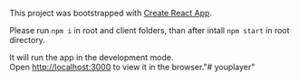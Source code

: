 This project was bootstrapped with [Create React App](https://github.com/facebook/create-react-app).

Please run  `npm i` in root and client folders, than after intall  `npm start` in root directory.

It will run the app in the development mode.<br>
Open [http://localhost:3000](http://localhost:3000) to view it in the browser."# youplayer" 
